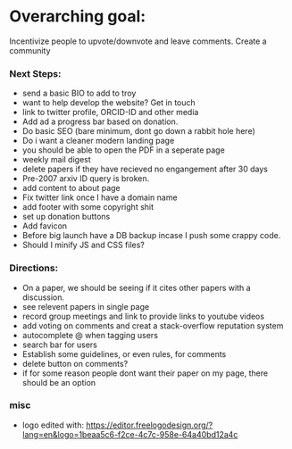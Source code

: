 # Overarching goal:
Incentivize people to upvote/downvote and leave comments. Create a community

### Next Steps:
* send a basic BIO to add to troy
* want to help develop the website? Get in touch
* link to twitter profile, ORCID-ID and other media
* Add ad a progress bar based on donation.
* Do basic SEO (bare minimum, dont go down a rabbit hole here)
* Do i want a cleaner modern landing page
* you should be able to open the PDF in a seperate page
* weekly mail digest
* delete papers if they have recieved no engangement after 30 days
* Pre-2007 arxiv ID query is broken.
* add content to about page
* Fix twitter link once I have a domain name
* add footer with some copyright shit
* set up donation buttons
* Add favicon 
* Before big launch have a DB backup incase I push some crappy code. 
* Should I minify JS and CSS files?

### Directions:
* On a paper, we should be seeing if it cites other papers with a discussion. 
* see relevent papers in single page
* record group meetings and link to provide links to youtube videos
* add voting on comments and creat a stack-overflow reputation system
* autocomplete @ when tagging users
* search bar for users
* Establish some guidelines, or even rules, for comments
* delete button on comments?
* if for some reason people dont want their paper on my page, there should be an option


### misc
* logo edited with: https://editor.freelogodesign.org/?lang=en&logo=1beaa5c6-f2ce-4c7c-958e-64a40bd12a4c